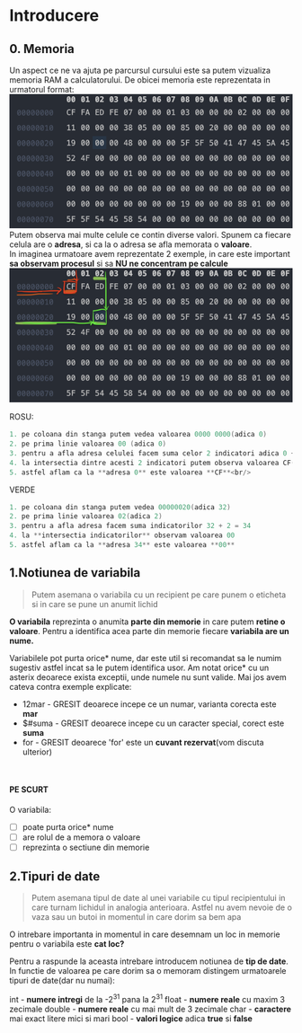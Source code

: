 
# Introducere

## 0. Memoria

Un aspect ce ne va ajuta pe parcursul cursului este sa putem vizualiza memoria RAM a calculatorului. De obicei memoria este reprezentata in urmatorul format:
<br/>
![enter image description here](https://raw.githubusercontent.com/cezarmocanu/Meditatii/main/Images/memoryScreenshot.png)<br/>
Putem observa mai multe celule ce contin diverse valori. Spunem ca fiecare celula are o **adresa**, si ca la o adresa se afla memorata o **valoare**.
<br/>
In imaginea urmatoare avem reprezentate 2 exemple, in care este important **sa observam procesul** si sa **NU ne concentram pe calcule**<br/>
![enter image description here](https://github.com/cezarmocanu/Meditatii/blob/main/Images/memoryScreenshotAddress.png?raw=true)<br/>

ROSU:<br/>
```c++
1. pe coloana din stanga putem vedea valoarea 0000 0000(adica 0) 
2. pe prima linie valoarea 00 (adica 0)
3. pentru a afla adresa celulei facem suma celor 2 indicatori adica 0 + 0 = 0
4. la intersectia dintre acesti 2 indicatori putem observa valoarea CF(vom vedea ulterior ce inseamna aceasta)
5. astfel aflam ca la **adresa 0** este valoarea **CF**<br/>
```
VERDE<br/>
```c++
1. pe coloana din stanga putem vedea 00000020(adica 32) 
2. pe prima linie valoarea 02(adica 2)
3. pentru a afla adresa facem suma indicatorilor 32 + 2 = 34
4. la **intersectia indicatorilor** observam valoarea 00 
5. astfel aflam ca la **adresa 34** este valoarea **00**
```

## 1.Notiunea de variabila
> Putem asemana o variabila cu un recipient pe care punem o eticheta si
> in care se pune un anumit lichid
> 
**O variabila** reprezinta o anumita **parte din memorie** in care putem **retine o valoare**. Pentru a identifica acea parte din memorie fiecare **variabila are un nume.**

Variabilele pot purta orice* nume, dar este util si recomandat sa le numim sugestiv astfel incat sa le putem identifica usor. Am notat orice* cu un asterix deoarece exista exceptii, unde numele nu sunt valide. Mai jos avem cateva contra exemple explicate:<br/>

 - 12mar - GRESIT deoarece incepe ce un numar, varianta corecta este **mar**
 - $#suma - GRESIT deoarece incepe cu un caracter special, corect este **suma**
 - for - GRESIT deoarece 'for' este un **cuvant rezervat**(vom discuta ulterior)
<br/>

#### PE SCURT
O variabila:
 - [ ] poate purta orice* nume
 - [ ] are rolul de a memora o valoare
 - [ ] reprezinta o sectiune din memorie

## 2.Tipuri de date

> Putem asemana tipul de date al unei variabile cu tipul recipientului
> in care turnam lichidul in analogia anterioara. 
> Astfel nu avem nevoie de o vaza sau un butoi in momentul in care dorim sa bem apa

O intrebare importanta in momentul in care desemnam un loc in memorie pentru o variabila este **cat loc?**

Pentru a raspunde la aceasta intrebare introducem notiunea de **tip de date**.
In functie de valoarea pe care dorim sa o memoram distingem urmatoarele tipuri de date(dar nu numai):

int - **numere intregi** de la -2<sup>31</sup> pana la 2<sup>31</sup>
float - **numere reale** cu maxim 3 zecimale
double - **numere reale** cu mai mult de 3 zecimale
char - **caractere** mai exact litere mici si mari
bool - **valori logice** adica **true** si **false**

